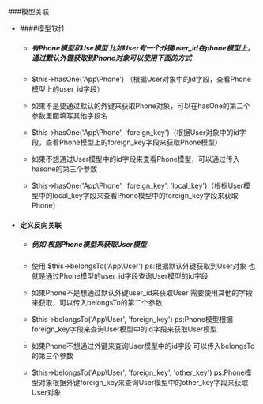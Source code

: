 ###模型关联
* ####模型1对1  
	* <h5>有Phone模型和Use模型  比如User有一个外键user_id在phone模型上，通过默认外键获取到Phone对象可以使用下面的方式
	
	* $this->hasOne('App\Phone') （根据User对象中的id字段，查看Phone模型上的user_id字段）
	
	* 如果不是要通过默认的外键来获取Phone对象，可以在hasOne的第二个参数里面填写其他字段名
	
	* $this->hasOne('App\Phone', 'foreign_key')（根据User对象中的id字段，查看Phone模型上的foreign_key字段来获取Phone模型）
	
	* 如果不想通过User模型中的id字段来查看Phone模型，可以通过传入hasone的第三个参数
	
	* $this->hasOne('App\Phone', 'foreign_key', 'local_key')（根据User模型中的local_key字段来查看Phone模型中的foreign_key字段来获取Phone）</h5>
	
* #### 定义反向关联
	* <h5> 例如 根据Phone模型来获取User模型 
	
	* 使用 $this->belongsTo('App\User') ps:根据默认外键获取到User对象 也就是通过Phone模型的user_id字段查询User模型的id字段
	
	* 如果Phone不是想通过默认外键user_id来获取User 需要使用其他的字段来获取，可以传入belongsTo的第二个参数
	
	* $this->belongsTo('App\User', 'foreign_key') ps:Phone模型根据foreign_key字段来查询User模型中的id字段来获取User模型
	
	* 如果Phone不想通过外键来查询User模型中的id字段 可以传入belongsTo的第三个参数
	
	* $this->belongsTo('App\User', 'foreign_key', 'other_key') ps:Phone模型对象根据外键foreign_key来查询User模型中的other_key字段来获取User对象</h5>